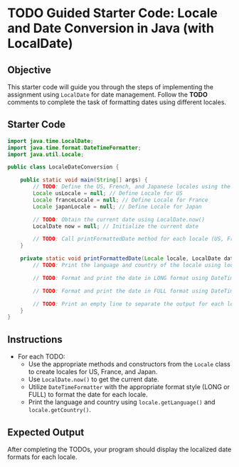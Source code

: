 
# TODO Guided Starter Code: Locale and Date Conversion in Java (with LocalDate)

## Objective

This starter code will guide you through the steps of implementing the assignment using `LocalDate` for date management. Follow the **TODO** comments to complete the task of formatting dates using different locales.

## Starter Code

```java
import java.time.LocalDate;
import java.time.format.DateTimeFormatter;
import java.util.Locale;

public class LocaleDateConversion {

    public static void main(String[] args) {
        // TODO: Define the US, French, and Japanese locales using the appropriate Locale constants or constructor
        Locale usLocale = null; // Define Locale for US
        Locale franceLocale = null; // Define Locale for France
        Locale japanLocale = null; // Define Locale for Japan

        // TODO: Obtain the current date using LocalDate.now()
        LocalDate now = null; // Initialize the current date

        // TODO: Call printFormattedDate method for each locale (US, France, Japan), passing the locale and current date
    }

    private static void printFormattedDate(Locale locale, LocalDate date) {
        // TODO: Print the language and country of the locale using locale.getLanguage() and locale.getCountry()

        // TODO: Format and print the date in LONG format using DateTimeFormatter and the provided locale

        // TODO: Format and print the date in FULL format using DateTimeFormatter and the provided locale

        // TODO: Print an empty line to separate the output for each locale
    }
}
```

## Instructions
 
- For each TODO:
    - Use the appropriate methods and constructors from the `Locale` class to create locales for US, France, and Japan.
    - Use `LocalDate.now()` to get the current date.
    - Utilize `DateTimeFormatter` with the appropriate format style (LONG or FULL) to format the date for each locale.
    - Print the language and country using `locale.getLanguage()` and `locale.getCountry()`.

## Expected Output

After completing the TODOs, your program should display the localized date formats for each locale.
